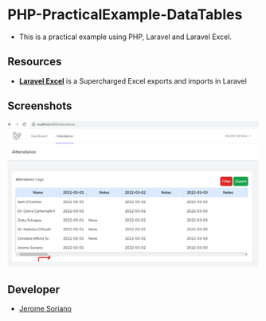# PHP-PracticalExample-DataTables

- This is a practical example using PHP, Laravel and Laravel Excel.

## Resources

- [**Laravel Excel**](https://laravel-excel.com/) is a Supercharged Excel exports and imports in Laravel

## Screenshots

![Attendance Report Table](screenshots/1.png)

## Developer

- [Jerome Soriano](https://github.com/dvxgit-jsoriano)
